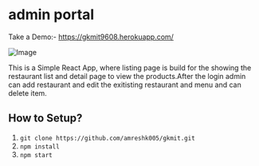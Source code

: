 # admin portal

Take a Demo:- https://gkmit9608.herokuapp.com/

![Image](https://i.imgur.com/TBp7MgT.jpg)

This is a Simple React App, where listing page is build for the showing the restaurant list and detail page to view the products.After the login admin can add restaurant and edit the exitisting restaurant and menu and can delete item.

## How to Setup?

1. `git clone https://github.com/amreshk005/gkmit.git`
2. `npm install`
3. `npm start`

